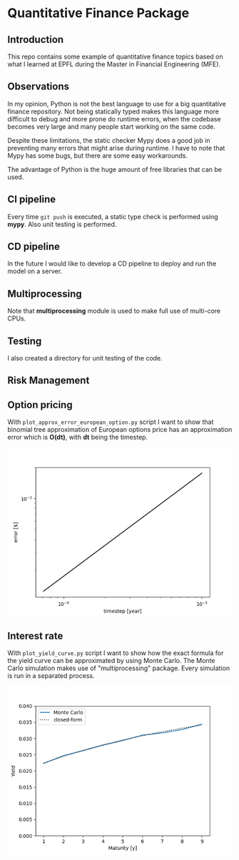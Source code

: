 # Quantitative Finance Package


## Introduction

This repo contains some example of quantitative finance topics based on what I 
learned at EPFL during the Master in Financial Engineering (MFE).


## Observations

In my opinion, Python is not the best language to use for a big quantitative 
finance repository. Not being statically typed makes this language more
difficult to debug and more prone do runtime errors, when the codebase becomes 
very large and many people start working on the same code.

Despite these limitations, the static checker Mypy does a good job in preventing
many errors that might arise during runtime. I have to note that Mypy has some 
bugs, but there are some easy workarounds.

The advantage of Python is the huge amount of free libraries that can be used.


## CI pipeline

Every time `git push` is executed, a static type check is performed using 
**mypy**. Also unit testing is performed.


## CD pipeline

In the future I would like to develop a CD pipeline to deploy and run the model
on a server.


## Multiprocessing

Note that **multiprocessing** module is used to make full use of multi-core 
CPUs.


## Testing

I also created a directory for unit testing of the code.


## Risk Management


## Option pricing

With `plot_approx_error_european_option.py` script I want to show that binomial
tree approximation of European options price has an approximation error which is
**O(dt)**, with **dt** being the timestep.

![image](images/binomial_tree_pricing_error.png)

## Interest rate

With `plot_yield_curve.py` script I want to show how the exact formula for the 
yield curve can be approximated by using Monte Carlo. The Monte Carlo simulation
makes use of "multiprocessing" package. Every simulation is run in a separated
process.

![image](images/yield_curve.png)